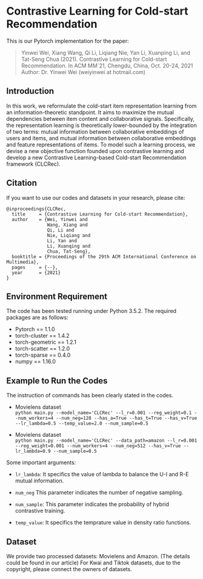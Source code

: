 # Contrastive Learning for Cold-start Recommendation

This is our Pytorch implementation for the paper:  
> Yinwei Wei, Xiang Wang, Qi Li, Liqiang Nie, Yan Li, Xuanping Li, and Tat-Seng Chua (2021). Contrastive Learning for Cold-start Recommendation. In ACM MM`21, Chengdu, China, Oct. 20-24, 2021  
Author: Dr. Yinwei Wei (weiyinwei at hotmail.com)

## Introduction
In this work, we reformulate the cold-start item representation learning from an information-theoretic standpoint. It aims to maximize the mutual dependencies between item content and collaborative signals. Specifically, the representation learning is theoretically lower-bounded by the integration of two terms: mutual information between collaborative embeddings of users and items, and mutual information between collaborative embeddings and feature representations of items. To model such a learning process, we devise a new objective function founded upon contrastive learning and develop a new Contrastive Learning-based Cold-start Recommendation framework (CLCRec).

## Citation
If you want to use our codes and datasets in your research, please cite:

``` 
@inproceedings{CLCRec,
  title     = {Contrastive Learning for Cold-start Recommendation},
  author    = {Wei, Yinwei and 
               Wang, Xiang and 
               Qi, Li and
               Nie, Liqiang and 
               Li, Yan and 
               Li, Xuanqing and 
               Chua, Tat-Seng},
  booktitle = {Proceedings of the 29th ACM International Conference on Multimedia},
  pages     = {--},
  year      = {2021}
}
``` 


## Environment Requirement
The code has been tested running under Python 3.5.2. The required packages are as follows:
- Pytorch == 1.1.0
- torch-cluster == 1.4.2
- torch-geometric == 1.2.1
- torch-scatter == 1.2.0
- torch-sparse == 0.4.0
- numpy == 1.16.0

## Example to Run the Codes
The instruction of commands has been clearly stated in the codes.

- Movielens dataset  
`python main.py --model_name='CLCRec' --l_r=0.001 --reg_weight=0.1 --num_workers=4 --num_neg=128 --has_a=True --has_t=True --has_v=True --lr_lambda=0.5 --temp_value=2.0 --num_sample=0.5` 

- Movielens dataset  
`python main.py --model_name='CLCRec' --data_path=amazon --l_r=0.001 --reg_weight=0.001 --num_workers=4 --num_neg=512 --has_v=True --lr_lambda=0.9 --num_sample=0.5`  

Some important arguments:  


- `lr_lambda`: 
  It specifics the value of lambda to balance the U-I and R-E mutual information.

- `num_neg` 
  This parameter indicates the number of negative sampling.  
  
- `num_sample`:
  This parameter indicates the probability of hybrid contrastive training.
  
- `temp_value`:
   It specifics the temprature value in density ratio functions.
## Dataset
We provide two processed datasets: Movielens and Amazon. (The details could be found in our article)
For Kwai and Tiktok datasets, due to the copyright, please connect the owners of datasets.
